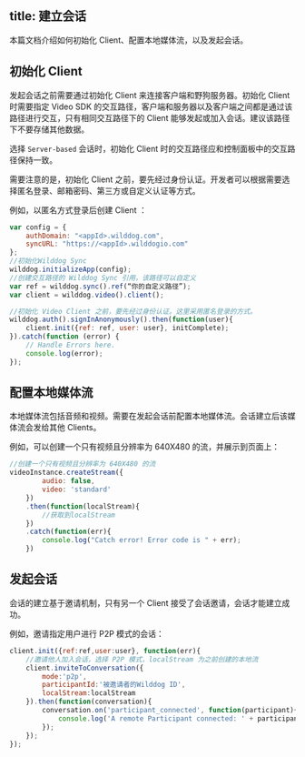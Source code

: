 ﻿title: 建立会话
---

本篇文档介绍如何初始化 Client、配置本地媒体流，以及发起会话。

## 初始化 Client

发起会话之前需要通过初始化 Client 来连接客户端和野狗服务器。初始化 Client 时需要指定 Video SDK 的交互路径，客户端和服务器以及客户端之间都是通过该路径进行交互，只有相同交互路径下的 Client 能够发起或加入会话。建议该路径下不要存储其他数据。

选择 `Server-based` 会话时，初始化 Client 时的交互路径应和控制面板中的交互路径保持一致。

需要注意的是，初始化 Client 之前，要先经过身份认证。开发者可以根据需要选择匿名登录、邮箱密码、第三方或自定义认证等方式。

例如，以匿名方式登录后创建 Client ：

```javascript
var config = {
    authDomain: "<appId>.wilddog.com",
    syncURL: "https://<appId>.wilddogio.com"
};
//初始化Wilddog Sync
wilddog.initializeApp(config);
//创建交互路径的 Wilddog Sync 引用，该路径可以自定义
var ref = wilddog.sync().ref(“你的自定义路径”); 
var client = wilddog.video().client();

//初始化 Video Client 之前，要先经过身份认证。这里采用匿名登录的方式。
wilddog.auth().signInAnonymously().then(function(user){
    client.init({ref: ref, user: user}, initComplete);
}).catch(function (error) {
    // Handle Errors here.
    console.log(error);
});
```

## 配置本地媒体流

本地媒体流包括音频和视频。需要在发起会话前配置本地媒体流。会话建立后该媒体流会发给其他 Clients。

例如，可以创建一个只有视频且分辨率为 640X480 的流，并展示到页面上：

```javascript
//创建一个只有视频且分辨率为 640X480 的流
videoInstance.createStream({
        audio: false,
        video: 'standard'
    })
    .then(function(localStream){
        //获取到localStream
    })
    .catch(function(err){
        console.log("Catch error! Error code is " + err);
    })
```

## 发起会话

会话的建立基于邀请机制，只有另一个 Client 接受了会话邀请，会话才能建立成功。

例如，邀请指定用户进行 P2P 模式的会话：

```javascript
client.init({ref:ref,user:user}, function(err){
    //邀请他人加入会话，选择 P2P 模式，localStream 为之前创建的本地流
    client.inviteToConversation({
        mode:'p2p',
        participantId:'被邀请者的Wilddog ID',
        localStream:localStream
    }).then(function(conversation){
        conversation.on('participant_connected', function(participant){
            console.log('A remote Participant connected: ' + participant.participantId);
        });
    });
});
```
